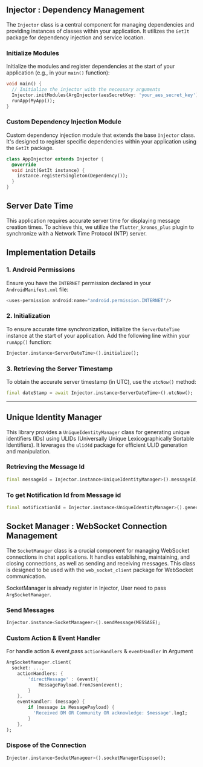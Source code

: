 

## Injector :  Dependency Management
The `Injector` class is a central component for managing dependencies and providing
instances of classes within your application. It utilizes the `GetIt` package for dependency injection and service location.

### Initialize Modules
Initialize the modules and register dependencies at the start of your application (e.g., in your `main()` function):
```dart
void main() { 
  // Initialize the injector with the necessary arguments 
  Injector.initModules(ArgInjector(aesSecretKey: 'your_aes_secret_key')) ; 
  runApp(MyApp()); 
}
```

### Custom Dependency Injection Module
Custom dependency injection module that extends the base `Injector` class. It's designed to register specific dependencies within your application using the `GetIt` package.
```dart
class AppInjector extends Injector {
  @override
  void init(GetIt instance) {
    instance.registerSingleton(Dependency());
  }
}
```

## Server Date Time
This application requires accurate server time for displaying message creation times. 
To achieve this, we utilize the `flutter_kronos_plus` plugin to synchronize with a
Network Time Protocol (NTP) server.

## Implementation Details

### 1. Android Permissions
Ensure you have the `INTERNET` permission declared in your `AndroidManifest.xml` file:
```dart
<uses-permission android:name="android.permission.INTERNET"/>
```

### 2. Initialization
To ensure accurate time synchronization, initialize the `ServerDateTime` 
instance at the start of your application. Add the following line within your `runApp()` function:

```dart
Injector.instance<ServerDateTime>().initialize();
```

### 3. Retrieving the Server Timestamp
To obtain the accurate server timestamp (in UTC), use the `utcNow()` method:
```dart
final dateStamp = await Injector.instance<ServerDateTime>().utcNow();
```
------
## Unique Identity Manager

This library provides a `UniqueIdentityManager` class for generating unique identifiers (IDs) using ULIDs (Universally Unique Lexicographically Sortable Identifiers). 
It leverages the `ulid4d` package for efficient ULID generation and manipulation.

### Retrieving the Message Id
```dart
final messageId = Injector.instance<UniqueIdentityManager>().messageId;
```
### To get Notification Id from Message id
```dart
final notificationId = Injector.instance<UniqueIdentityManager>().generateNotificationId(messageUlid);
```

## Socket Manager : WebSocket Connection Management

The `SocketManager` class is a crucial component for managing WebSocket 
connections in chat applications. It handles establishing, maintaining, 
and closing connections, as well as sending and receiving messages. 
This class is designed to be used with the `web_socket_client` package for
WebSocket communication.

SocketManager is already register in Injector, User need to pass `ArgSocketManager`.

### Send Messages
```dart
Injector.instance<SocketManageer>().sendMessage(MESSAGE);
```

### Custom Action & Event Handler
For handle action & event,pass `actionHandlers` & `eventHandler` in Argument
```dart
ArgSocketManager.client(
  socket: ...,
    actionHandlers: {
        'directMessage' : (event){
            MessagePayload.fromJson(event);
        }
    },
    eventHandler: (message) {
        if (message is MessagePayload) {
          'Received DM OR Community OR acknowledge: $message'.logI;
        }
    },
);
```

### Dispose of the Connection
```dart
Injector.instance<SocketManageer>().socketManagerDispose();
```